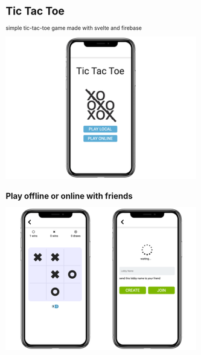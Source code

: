 # Tic Tac Toe
simple tic-tac-toe game made with svelte and firebase

![Screenshot](./src/assets/screenshots.png)

## Play offline or online with friends

![Screenshot](./src/assets/screenshots2.png)

